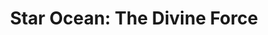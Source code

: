 ---
title: 'Star Ocean: The Divine Force'
platform: ps5
genre:
  - rpg
digital: false
physical: true
guide: false
pending: false
posted: 2022-11-29
---